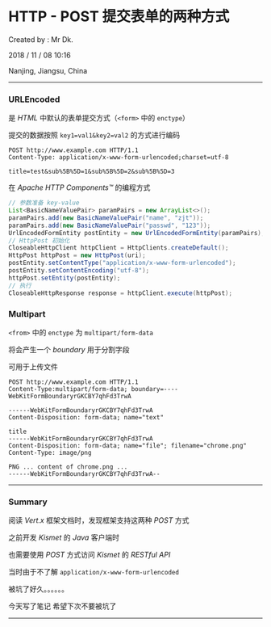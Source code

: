 # HTTP - POST 提交表单的两种方式

Created by : Mr Dk.

2018 / 11 / 08 10:16

Nanjing, Jiangsu, China

---

### URLEncoded

是 _HTML_ 中默认的表单提交方式（`<form>` 中的 `enctype`）

提交的数据按照 `key1=val1&key2=val2` 的方式进行编码 

```
POST http://www.example.com HTTP/1.1
Content-Type: application/x-www-form-urlencoded;charset=utf-8

title=test&sub%5B%5D=1&sub%5B%5D=2&sub%5B%5D=3
```

在 _Apache HTTP Components&trade;_ 的编程方式

```java
// 参数准备 key-value
List<BasicNameValuePair> paramPairs = new ArrayList<>();
paramPairs.add(new BasicNameValuePair("name", "zjt"));
paramPairs.add(new BasicNameValuePair("passwd", "123"));
UrlEncodedFormEntity postEntity = new UrlEncodedFormEntity(paramPairs);
// HttpPost 初始化
CloseableHttpClient httpClient = HttpClients.createDefault();
HttpPost httpPost = new HttpPost(uri);
postEntity.setContentType("application/x-www-form-urlencoded");
postEntity.setContentEncoding("utf-8");
httpPost.setEntity(postEntity);
// 执行
CloseableHttpResponse response = httpClient.execute(httpPost);
```

### Multipart

`<from>` 中的 `enctype` 为 `multipart/form-data`

将会产生一个 _boundary_ 用于分割字段

可用于上传文件

```
POST http://www.example.com HTTP/1.1
Content-Type:multipart/form-data; boundary=----WebKitFormBoundaryrGKCBY7qhFd3TrwA

------WebKitFormBoundaryrGKCBY7qhFd3TrwA
Content-Disposition: form-data; name="text"

title
------WebKitFormBoundaryrGKCBY7qhFd3TrwA
Content-Disposition: form-data; name="file"; filename="chrome.png"
Content-Type: image/png

PNG ... content of chrome.png ...
------WebKitFormBoundaryrGKCBY7qhFd3TrwA--
```

---

### Summary

阅读 _Vert.x_ 框架文档时，发现框架支持这两种 _POST_ 方式

之前开发 _Kismet_ 的 _Java_ 客户端时

也需要使用 _POST_ 方式访问 _Kismet_ 的 _RESTful API_

当时由于不了解 `application/x-www-form-urlencoded`

被坑了好久。。。。。。

今天写了笔记 希望下次不要被坑了

---


